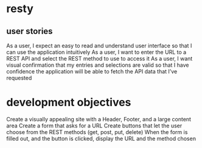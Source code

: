 # resty
## user stories
As a user, I expect an easy to read and understand user interface so that I can use the application intuitively
As a user, I want to enter the URL to a REST API and select the REST method to use to access it
As a user, I want visual confirmation that my entries and selections are valid so that I have confidence the application will be able to fetch the API data that I’ve requested
# development objectives
Create a visually appealing site with a Header, Footer, and a large content area
Create a form that asks for a URL
Create buttons that let the user choose from the REST methods (get, post, put, delete)
When the form is filled out, and the button is clicked, display the URL and the method chosen